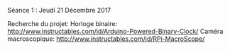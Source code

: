Séance 1 : Jeudi 21 Décembre 2017

Recherche du projet:
Horloge binaire: http://www.instructables.com/id/Arduino-Powered-Binary-Clock/
Caméra macroscopique: http://www.instructables.com/id/RPi-MacroScope/
